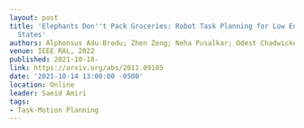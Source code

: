 ```yaml
---
layout: post
title: 'Elephants Don''t Pack Groceries: Robot Task Planning for Low Entropy Belief
  States'
authors: Alphonsus Adu-Bredu; Zhen Zeng; Neha Pusalkar; Odest Chadwicke Jenkins
venue: IEEE RAL, 2022
published: 2021-10-18-
link: https://arxiv.org/abs/2011.09105
date: '2021-10-14 13:00:00 -0500'
location: Online
leader: Saeid Amiri
tags:
- Task-Motion Planning
---
```

